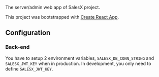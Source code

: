 The server/admin web app of SalesX project.

This project was bootstrapped with [Create React App](https://github.com/facebook/create-react-app).

## Configuration

### Back-end

You have to setup 2 environment variables, `SALESX_DB_CONN_STRING` and `SALESX_JWT_KEY` when in production. In development, you only need to define `SALESX_JWT_KEY`.

